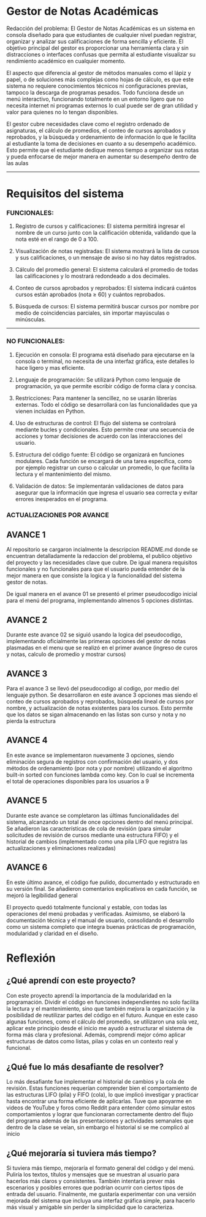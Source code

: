 
# Gestor de Notas Académicas

Redacción del problema: El Gestor de Notas Académicas es un sistema en consola diseñado para que estudiantes de cualquier nivel puedan registrar, organizar y analizar sus calificaciones de forma sencilla y eficiente. El objetivo principal del gestor es proporcionar una herramienta clara y sin distracciones o interfaces confusas que permita al estudiante visualizar su rendimiento académico en cualquier momento.

El aspecto que diferencia al gestor de métodos manuales como el lápiz y papel, o de soluciones más complejas como hojas de cálculo, es que este sistema no requiere conocimientos técnicos ni configuraciones previas, tampoco la descarga de programas pesados. Todo funciona desde un menú interactivo, funcionando totalmente en un entorno ligero que no necesita internet ni programas externos lo cual puede ser de gran utilidad y valor para quienes no lo tengan disponibles.

El gestor cubre necesidades clave como el registro ordenado de asignaturas, el cálculo de promedios, el conteo de cursos aprobados y reprobados, y la búsqueda y ordenamiento de información lo que le facilita al estudiante la toma de decisiones en cuanto a su desempeño académico. Esto permite que el estudiante dedique menos tiempo a organizar sus notas y pueda enfocarse de mejor manera en aumentar su desempeño dentro de las aulas

---

# Requisitos del sistema

### FUNCIONALES:

1. Registro de cursos y calificaciones: El sistema permitirá ingresar el nombre de un curso junto con la calificación obtenida, validando que la nota esté en el rango de 0 a 100.

2. Visualización de notas registradas: El sistema mostrará la lista de cursos y sus calificaciones, o un mensaje de aviso si no hay datos registrados.

3. Cálculo del promedio general: El sistema calculará el promedio de todas las calificaciones y lo mostrará redondeado a dos decimales.

4. Conteo de cursos aprobados y reprobados: El sistema indicará cuántos cursos están aprobados (nota ≥ 60) y cuántos reprobados.

5. Búsqueda de cursos: El sistema permitirá buscar cursos por nombre por medio de coincidencias parciales, sin importar mayúsculas o minúsculas.

---

### NO FUNCIONALES:

1. Ejecución en consola: El programa está diseñado para ejecutarse en la consola o terminal, no necesita de una interfaz gráfica, este detalles lo hace ligero y mas eficiente.

2. Lenguaje de programación: Se utilizará Python como lenguaje de programación, ya que permite escribir código de forma clara y concisa.

3. Restricciones: Para mantener la sencillez, no se usarán librerías externas. Todo el código se desarrollará con las funcionalidades que ya vienen incluidas en Python.

4. Uso de estructuras de control: El flujo del sistema se controlará mediante bucles y condicionales. Esto permite crear una secuencia de acciones y tomar decisiones de acuerdo con las interacciones del usuario.

5. Estructura del código fuente: El código se organizará en funciones modulares. Cada función se encargará de una tarea específica, como por ejemplo registrar un curso o calcular un promedio, lo que facilita la lectura y el mantenimiento del mismo.

6. Validación de datos: Se implementarán validaciones de datos para asegurar que la información que ingresa el usuario sea correcta y evitar errores inesperados en el programa.

### ACTUALIZACIONES POR AVANCE

## AVANCE 1

Al repositorio se cargaron incialmente la descripcion README.md donde se encuentran detalladamente la redaccion del problema, el publico objetivo del proyecto y las necesidades clave que cubre. De igual manera requisitos funcionales y no funcionales para que el usuario pueda entender de la mejor manera en que consiste la logica y la funcionalidad del sistema gestor de notas. 

De igual manera en el avance 01 se presentó el primer pseudocodigo inicial para el menú del programa, implementando almenos 5 opciones distintas.

## AVANCE 2

Durante este avance 02 se siguió usando la logica del pseudocodigo, implementando oficialmente las primeras opciones del gestor de notas plasmadas en el menu que se realizó en el primer avance (ingreso de curos y notas, calculo de promedio y mostrar cursos)

## AVANCE 3

Para el avance 3 se llevó del pseudocodigo al codigo, por medio del lenguaje python. Se desarrollaron en este avance 3 opciones mas siendo el conteo de cursos aprobados y reprobados, búsqueda lineal de cursos por nombre, y actualización de notas existentes para los cursos. Esto permite que los datos se sigan almacenando en las listas son curso y nota y no pierda la estructura

## AVANCE 4

En este avance se implementaron nuevamente 3 opciones, siendo eliminación segura de registros con confirmación del usuario, y dos métodos de ordenamiento (por nota y por nombre) utilizando el algoritmo built-in sorted con funciones lambda como key. Con lo cual se incrementa el total de operaciones disponibles para los usuarios a 9 

## AVANCE 5
Durante este avance se completaron las últimas funcionalidades del sistema, alcanzando un total de once opciones dentro del menú principal.
Se añadieron las características de cola de revisión (para simular solicitudes de revisión de cursos mediante una estructura FIFO) y el historial de cambios (implementado como una pila LIFO que registra las actualizaciones y eliminaciones realizadas)

## AVANCE 6 
En este último avance, el código fue pulido, documentado y estructurado en su versión final.
Se añadieron comentarios explicativos en cada función, se mejoró la legibilidad general

El proyecto quedó totalmente funcional y estable, con todas las operaciones del menú probadas y verificadas.
Asimismo, se elaboró la documentación técnica y el manual de usuario, consolidando el desarrollo como un sistema completo que integra buenas prácticas de programación, modularidad y claridad en el diseño.

# Reflexión
## ¿Qué aprendí con este proyecto?

Con este proyecto aprendí la importancia de la modularidad en la programación. Dividir el código en funciones independientes no solo facilita la lectura y el mantenimiento, sino que también mejora la organización y la posibilidad de reutilizar partes del código en el futuro. Aunque en este caso algunas funciones, como el cálculo del promedio, se utilizaron una sola vez, aplicar este principio desde el inicio me ayudó a estructurar el sistema de forma más clara y profesional. Además, comprendí mejor cómo aplicar estructuras de datos como listas, pilas y colas en un contexto real y funcional.

## ¿Qué fue lo más desafiante de resolver?

Lo más desafiante fue implementar el historial de cambios y la cola de revisión. Estas funciones requerían comprender bien el comportamiento de las estructuras LIFO (pila) y FIFO (cola), lo que implicó investigar y practicar hasta encontrar una forma eficiente de aplicarlas. Tuve que apoyarme en videos de YouTube y foros como Reddit para entender cómo simular estos comportamientos y lograr que funcionaran correctamente dentro del flujo del programa además de las presentaciones y actividades semanales que dentro de la clase se veían, sin embargo el historial si se me complicó al inicio

## ¿Qué mejoraría si tuviera más tiempo?

Si tuviera más tiempo, mejoraría el formato general del código y del menú. Puliría los textos, títulos y mensajes que se muestran al usuario para hacerlos más claros y consistentes. También intentaría prever más escenarios y posibles errores que podrían ocurrir con ciertos tipos de entrada del usuario. Finalmente, me gustaría experimentar con una versión mejorada del sistema que incluya una interfaz gráfica simple, para hacerlo más visual y amigable sin perder la simplicidad que lo caracteriza.










